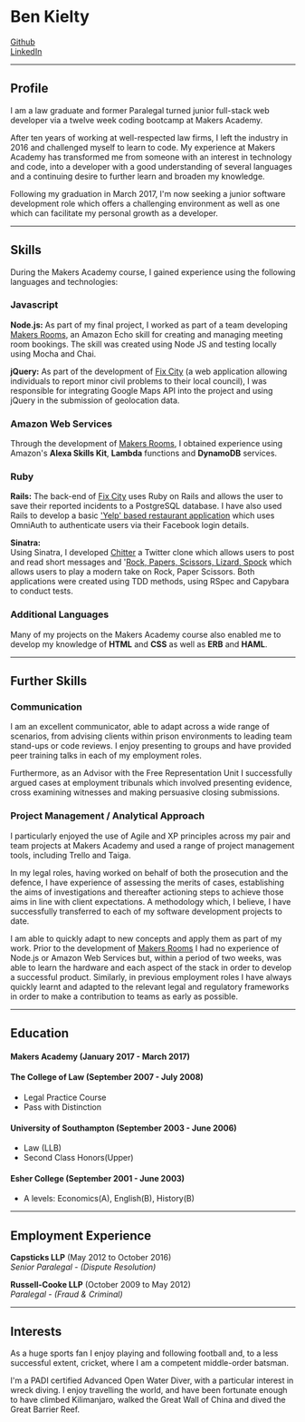# **Ben Kielty**

[Github](https://github.com/bwk103)       
[LinkedIn](https://www.linkedin.com/in/benkielty/)

---

## Profile

I am a law graduate and former Paralegal turned junior full-stack web developer via a twelve week coding bootcamp at Makers Academy.

After ten years of working at well-respected law firms, I left the industry in 2016 and challenged myself to learn to code.  My experience at Makers Academy has transformed me from someone with an interest in technology and code, into a developer with a good understanding of several languages and a continuing desire to further learn and broaden my knowledge.

Following my graduation in March 2017, I'm now seeking a junior software development role which offers a challenging environment as well as one which can facilitate my personal growth as a developer.

----
## Skills

During the Makers Academy course, I gained experience using the following languages and technologies:

### Javascript
**Node.js:**
As part of my final project, I worked as part of a team developing [Makers Rooms](https://github.com/sliute/AlexaBookEvent), an Amazon Echo skill  for creating and managing meeting room bookings.  The skill was created using Node JS and testing locally using Mocha and Chai.

**jQuery:** As part of the development of [Fix City](https://github.com/KatHicks/fix-city) (a web application allowing individuals to report minor civil problems to their local council), I was responsible for integrating Google Maps API into the project and using jQuery in the submission of geolocation data.

### Amazon Web Services
Through the development of [Makers Rooms](https://github.com/sliute/AlexaBookEvent), I obtained experience using Amazon's **Alexa Skills Kit**, **Lambda** functions and **DynamoDB** services.  

### Ruby
**Rails:** The back-end of [Fix City](https://github.com/KatHicks/fix-city) uses Ruby on Rails and allows the user to save their reported incidents to a PostgreSQL database.  I have also used Rails to develop a basic ['Yelp' based restaurant application](https://github.com/bwk103/yelp_clone) which uses OmniAuth to authenticate users via their Facebook login details.

**Sinatra:**  
Using Sinatra, I developed [Chitter](https://github.com/bwk103/chitter-challenge) a Twitter clone which allows users to post and read short messages and '[Rock, Papers, Scissors, Lizard, Spock](https://github.com/bwk103/rps-challenge) which allows users to play a modern take on Rock, Paper Scissors.  Both applications were created using TDD methods, using RSpec and Capybara to conduct tests.

### Additional Languages
Many of my projects on the Makers Academy course also enabled me to develop my knowledge of **HTML** and **CSS** as well as **ERB** and **HAML**.

------

## Further Skills

### Communication
I am an excellent communicator, able to adapt across a wide range of scenarios, from advising clients within prison environments to leading team stand-ups or code reviews. I enjoy presenting to groups and have provided peer training talks in each of my employment roles.  

Furthermore, as an Advisor with the Free Representation Unit I successfully argued cases at employment tribunals which involved presenting evidence, cross examining witnesses and making persuasive closing submissions.

### Project Management / Analytical Approach


I particularly enjoyed the use of Agile and XP principles across my pair and team projects at Makers Academy and used a range of project management tools, including Trello and Taiga.

In my legal roles, having worked on behalf of both the prosecution and the defence, I have experience of assessing the merits of cases, establishing the aims of investigations and thereafter actioning steps to achieve those aims in line with client expectations. A methodology which, I believe, I have successfully transferred to each of my software development projects to date.

I am able to quickly adapt to new concepts and apply them as part of my work. Prior to the development of [Makers Rooms](https://github.com/sliute/AlexaBookEvent) I had no experience of Node.js or Amazon Web Services but, within a period of two weeks, was able to learn the hardware and each aspect of the stack in order to develop a successful product. Similarly, in previous employment roles I have always quickly learnt and adapted to the relevant legal and regulatory frameworks in order to make a contribution to teams as early as possible.

-----

## Education

#### Makers Academy (January 2017 - March 2017)


#### The College of Law (September 2007 - July 2008)

- Legal Practice Course
- Pass with Distinction

#### University of Southampton (September 2003 - June 2006)

- Law (LLB)
- Second Class Honors(Upper)

#### Esher College (September 2001 - June 2003)

- A levels: Economics(A), English(B), History(B)

---

## Employment Experience

**Capsticks LLP** (May 2012 to October 2016)    
*Senior Paralegal - (Dispute Resolution)*  

**Russell-Cooke LLP** (October 2009 to May 2012)   
*Paralegal - (Fraud & Criminal)*

---

## Interests

As a huge sports fan I enjoy playing and following football and, to a less successful extent, cricket, where I am a competent middle-order batsman.

I'm a PADI certified Advanced Open Water Diver, with a particular interest in wreck diving.
I enjoy travelling the world, and have been fortunate enough to have climbed Kilimanjaro, walked the Great Wall of China and dived the Great Barrier Reef.
